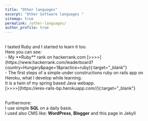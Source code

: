 ```yaml
---
title: "Other languages"
excerpt: "Other Software languages "
sitemap: true
permalink: /other-languages/
author_profile: true
---
```

<br>
I tasted Ruby and I started to learn it too.<br>
Here you can see:<br>
- My **Ruby** rank on hackerrank.com [>>>>](https://www.hackerrank.com/leaderboard?country=Hungary&page=1&practice=ruby){:target="_blank"}<br>
- The first steps of a simple under constructions ruby on rails app on Heroku, what I develop while learning.<br>
It is a twin of my spring based Java webapp.<br>
[>>>>](https://erex-rails-bp.herokuapp.com//){:target="_blank"}
<br><br>

Furthermore:<br>
I use simple **SQL** on a daily basis.<br>
I used also CMS like: **WordPress**, **Blogger** and this page in Jekyll<br>
